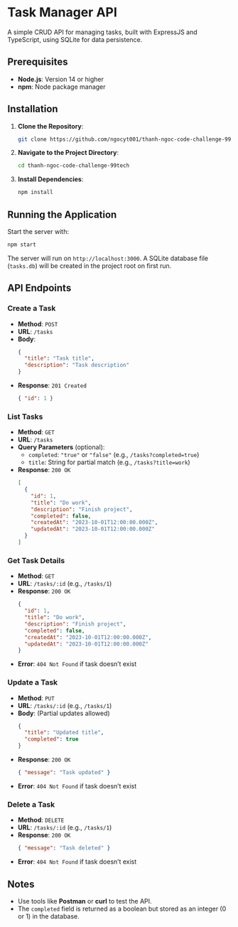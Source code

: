 # Task Manager API

A simple CRUD API for managing tasks, built with ExpressJS and TypeScript, using SQLite for data persistence.

## Prerequisites

- **Node.js**: Version 14 or higher
- **npm**: Node package manager

## Installation

1. **Clone the Repository**:
   ```sh
   git clone https://github.com/ngocyt001/thanh-ngoc-code-challenge-99tech.git
   ```
2. **Navigate to the Project Directory**:
   ```sh
   cd thanh-ngoc-code-challenge-99tech
   ```
3. **Install Dependencies**:
   ```sh
   npm install
   ```

## Running the Application

Start the server with:
   ```sh
   npm start
   ```

The server will run on `http://localhost:3000`. A SQLite database file (`tasks.db`) will be created in the project root on first run.

## API Endpoints

### Create a Task
- **Method**: `POST`
- **URL**: `/tasks`
- **Body**:
  ```json
  {
    "title": "Task title",
    "description": "Task description"
  }
  ```
- **Response**: `201 Created`
  ```json
  { "id": 1 }
  ```

### List Tasks
- **Method**: `GET`
- **URL**: `/tasks`
- **Query Parameters** (optional):
  - `completed`: `"true"` or `"false"` (e.g., `/tasks?completed=true`)
  - `title`: String for partial match (e.g., `/tasks?title=work`)
- **Response**: `200 OK`
  ```json
  [
    {
      "id": 1,
      "title": "Do work",
      "description": "Finish project",
      "completed": false,
      "createdAt": "2023-10-01T12:00:00.000Z",
      "updatedAt": "2023-10-01T12:00:00.000Z"
    }
  ]
  ```

### Get Task Details
- **Method**: `GET`
- **URL**: `/tasks/:id` (e.g., `/tasks/1`)
- **Response**: `200 OK`
  ```json
  {
    "id": 1,
    "title": "Do work",
    "description": "Finish project",
    "completed": false,
    "createdAt": "2023-10-01T12:00:00.000Z",
    "updatedAt": "2023-10-01T12:00:00.000Z"
  }
  ```
- **Error**: `404 Not Found` if task doesn’t exist

### Update a Task
- **Method**: `PUT`
- **URL**: `/tasks/:id` (e.g., `/tasks/1`)
- **Body**: (Partial updates allowed)
  ```json
  {
    "title": "Updated title",
    "completed": true
  }
  ```
- **Response**: `200 OK`
  ```json
  { "message": "Task updated" }
  ```
- **Error**: `404 Not Found` if task doesn’t exist

### Delete a Task
- **Method**: `DELETE`
- **URL**: `/tasks/:id` (e.g., `/tasks/1`)
- **Response**: `200 OK`
  ```json
  { "message": "Task deleted" }
  ```
- **Error**: `404 Not Found` if task doesn’t exist

## Notes
- Use tools like **Postman** or **curl** to test the API.
- The `completed` field is returned as a boolean but stored as an integer (0 or 1) in the database.
